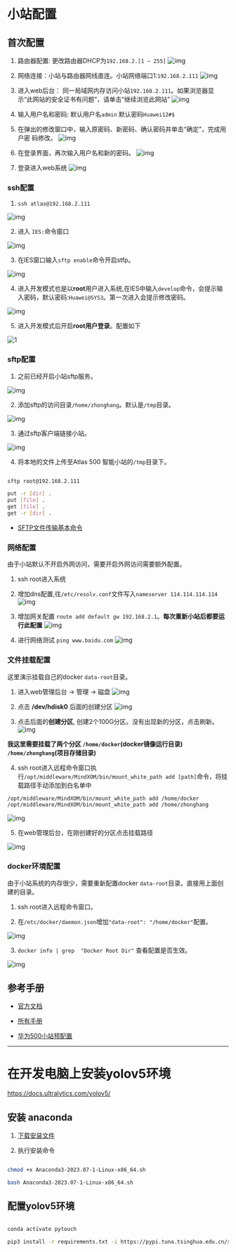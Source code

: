 # 小站配置

## 首次配置

1. 路由器配置: 更改路由器DHCP为`192.168.2.[1 ~ 255]`
![img](./images/1.png)

2. 网络连接：小站与路由器网线直连。小站网络端口1:`192.168.2.111`
![img](./images/3.png)

3. 进入web后台： 同一局域网内存访问小站`192.168.2.111`。如果浏览器显示“此网站的安全证书有问题”，请单击“继续浏览此网站”
![img](./images/2.png)

4. 输入用户名和密码: 默认用户名`admin` 默认密码`Huawei12#$`
5. 在弹出的修改窗口中，输入原密码、新密码、确认密码并单击“确定”，完成用户密
码修改。
![img](./images/4.png)

6. 在登录界面，再次输入用户名和新的密码。
![img](./images/6.png)
7. 登录进入web系统
![img](./images/5.png)

### ssh配置

1. `ssh atlas@192.168.2.111`

![img](./images/8.png)

2. 进入 `IES:`命令窗口

![img](./images/7.png)

3. 在IES窗口输入`sftp enable`命令开启stfp。

![img](./images/9.png)

4. 进入开发模式也是以**root**用户进入系统,在IES中输入`develop`命令，会提示输入密码，默认密码:`Huawei@SYS3`。第一次进入会提示修改密码。

![img](./images/12.png)

5. 进入开发模式后开启**root用户登录**。配置如下

![1](./images/ssh.jpeg)

### sftp配置

1. 之前已经开启小站sftp服务。

![img](./images/9.png)

2. 添加sftp的访问目录`/home/zhonghang`。默认是`/tmp`目录。

![img](./images/13.png)

3. 通过sftp客户端链接小站。

![img](./images/14.png)

4. 将本地的文件上传至Atlas 500 智能小站的`/tmp`目录下。

```sh

sftp root@192.168.2.111

put -r [dir] .
put [file] .
get [file] .
get -r [dir] .

```

- [SFTP文件传输基本命令](https://blog.csdn.net/Trance95/article/details/128735668)

### 网络配置

由于小站默认不开启外网访问，需要开启外网访问需要额外配置。

1. ssh root进入系统

2. 增加dns配置,往`/etc/resolv.conf`文件写入`nameserver 114.114.114.114`
![img](./images/16.png)

3. 增加网关配置 `route add default gw 192.168.2.1`。**每次重新小站后都要运行此配置**
![img](./images/15.png)

4. 进行网络测试 `ping www.baidu.com`
![img](./images/17.png)


### 文件挂载配置

这里演示挂载自己的docker `data-root`目录。

1. 进入web管理后台 -> 管理 -> 磁盘
![img](./images/18.png)

2. 点击 **/dev/hdisk0** 后面的创建分区
![img](./images/19.png)

3. 点击后面的**创建分区**, 创建2个100G分区。没有出现新的分区，点击刷新。
![img](./images/20.png)

**我这里需要挂载了两个分区 `/home/docker`(docker镜像运行目录) `/home/zhonghang`(项目存储目录)**

4. ssh root进入远程命令窗口执行`/opt/middleware/MindXOM/bin/mount_white_path add [path]`命令，将挂载路径手动添加到白名单中

```sh
/opt/middleware/MindXOM/bin/mount_white_path add /home/docker
/opt/middleware/MindXOM/bin/mount_white_path add /home/zhonghang
```
![img](./images/21.png)

5. 在web管理后台，在刚创建好的分区点击挂载路径

![img](./images/22.png)

### docker环境配置

由于小站系统的内存很少，需要重新配置docker `data-root`目录。直接用上面创建的目录。

1. ssh root进入远程命令窗口。

2. 在`/etc/docker/daemon.json`增加`"data-root": "/home/docker"`配置。

![img](./images/23.png)

3. `docker info | grep  "Docker Root Dir"` 查看配置是否生效。

![img](./images/24.png)

## 参考手册

- [官方文档](https://support.huawei.com/enterprise/zh/doc/EDOC1100133176/426cffd9)

- [所有手册](https://support.huawei.com/enterprise/zh/ascend-computing/a500-3000-pid-250702836)

- [华为500小站预配置](https://blog.csdn.net/hh1357102/article/details/130169513)


----

# 在开发电脑上安装yolov5环境

https://docs.ultralytics.com/yolov5/

## 安装 anaconda

1. [下载安装文件](https://www.anaconda.com/download) 

2. 执行安装命令

```sh

chmod +x Anaconda3-2023.07-1-Linux-x86_64.sh

bash Anaconda3-2023.07-1-Linux-x86_64.sh


```

## 配置yolov5环境

```sh

conda activate pytouch

pip3 install -r requirements.txt -i https://pypi.tuna.tsinghua.edu.cn/simple


```